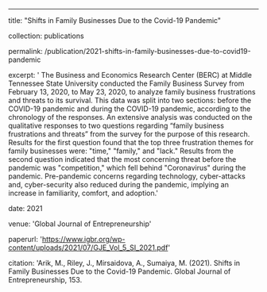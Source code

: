 ---
title: "Shifts in Family Businesses Due to the Covid-19 Pandemic"

collection: publications

permalink: /publication/2021-shifts-in-family-businesses-due-to-covid19-pandemic

excerpt: '
The Business and Economics Research Center (BERC) at Middle Tennessee State University conducted the Family Business Survey from February 13, 2020, to May 23, 2020, to analyze family business frustrations and threats to its survival. This data was split into two sections: before the COVID-19 pandemic and during the COVID-19 pandemic, according to the chronology of the responses. An extensive analysis was conducted on the qualitative responses to two questions regarding “family business frustrations and threats” from the survey for the purpose of this research. Results for the first question found that the top three frustration themes for family businesses were: "time," "family," and "lack." Results from the second question indicated that the most concerning threat before the pandemic was "competition," which fell behind "Coronavirus" during the pandemic. Pre-pandemic concerns regarding technology, cyber-attacks and, cyber-security also reduced during the pandemic, implying an increase in familiarity, comfort, and adoption.'

date: 2021

venue: 'Global Journal of Entrepreneurship'

paperurl: 'https://www.igbr.org/wp-content/uploads/2021/07/GJE_Vol_5_SI_2021.pdf'

citation: 'Arik, M., Riley, J., Mirsaidova, A., Sumaiya, M. (2021). Shifts in Family Businesses Due to the Covid-19 Pandemic. Global Journal of Entrepreneurship, 153.
